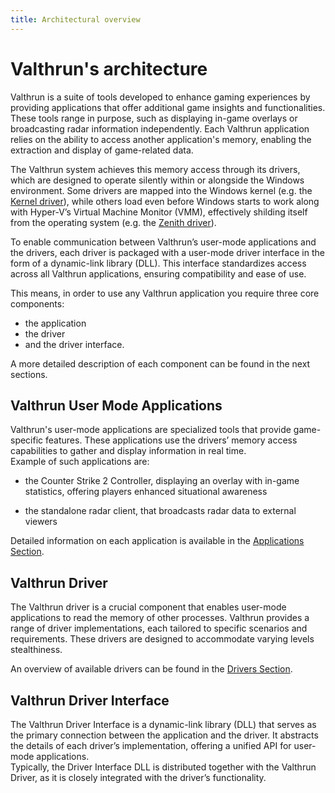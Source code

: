 ```yaml
---
title: Architectural overview
---
```


# Valthrun's architecture

Valthrun is a suite of tools developed to enhance gaming experiences by providing applications that offer additional game insights and functionalities. These tools range in purpose, such as displaying in-game overlays or broadcasting radar information independently. Each Valthrun application relies on the ability to access another application's memory, enabling the extraction and display of game-related data.

The Valthrun system achieves this memory access through its drivers, which are designed to operate silently within or alongside the Windows environment. Some drivers are mapped into the Windows kernel (e.g. the [Kernel driver](./driver/kernel)), while others load even before Windows starts to work along with Hyper-V’s Virtual Machine Monitor (VMM), effectively shilding itself from the operating system (e.g. the [Zenith driver](./driver/zenith)).

To enable communication between Valthrun’s user-mode applications and the drivers, each driver is packaged with a user-mode driver interface in the form of a dynamic-link library (DLL). This interface standardizes access across all Valthrun applications, ensuring compatibility and ease of use.

This means, in order to use any Valthrun application you require three core components:

- the application
- the driver
- and the driver interface.

A more detailed description of each component can be found in the next sections.

## Valthrun User Mode Applications

Valthrun's user-mode applications are specialized tools that provide game-specific features. These applications use the drivers’ memory access capabilities to gather and display information in real time.  
Example of such applications are:

- the Counter Strike 2 Controller, displaying an overlay with in-game statistics, offering players enhanced situational awareness

- the standalone radar client, that broadcasts radar data to external viewers

Detailed information on each application is available in the [Applications Section](./applications).

## Valthrun Driver

The Valthrun driver is a crucial component that enables user-mode applications to read the memory of other processes. Valthrun provides a range of driver implementations, each tailored to specific scenarios and requirements. These drivers are designed to accommodate varying levels stealthiness.

An overview of available drivers can be found in the [Drivers Section](./driver).

## Valthrun Driver Interface

The Valthrun Driver Interface is a dynamic-link library (DLL) that serves as the primary connection between the application and the driver. It abstracts the details of each driver’s implementation, offering a unified API for user-mode applications.  
Typically, the Driver Interface DLL is distributed together with the Valthrun Driver, as it is closely integrated with the driver’s functionality.

